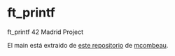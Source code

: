 # ft_printf
ft_printf 42 Madrid Project

El main está extraido de [este repositorio](https://github.com/mcombeau/ft_printf) de [mcombeau](https://github.com/mcombeau).
